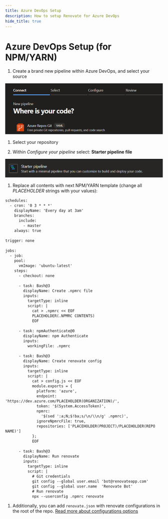 ```yaml
---
title: Azure DevOps Setup
description: How to setup Renovate for Azure DevOps
hide_title: true
---
```


# Azure DevOps Setup (for NPM/YARN)

1. Create a brand new pipeline within Azure DevOps, and select your source

![Azure DevOps create new pipeline](assets/images/azure-devops-setup-1.png)

1. Select your repository

1. Within <i>Configure your pipeline</i> select: <b>Starter pipeline file</b>

![Azure DevOps starter pipeline template](assets/images/azure-devops-setup-2.png)

1. Replace all contents with next NPM/YARN template (change all <i>PLACEHOLDER</i> strings with your values):

```
schedules:
  - cron: '0 3 * * *'
    displayName: 'Every day at 3am'
    branches:
      include:
        - master
    always: true

trigger: none

jobs:
  - job:
    pool:
      vmImage: 'ubuntu-latest'
    steps:
      - checkout: none

      - task: Bash@3
        displayName: Create .npmrc file
        inputs:
          targetType: inline
          script: |
            cat > .npmrc << EOF
            PLACEHOLDER(.NPMRC CONTENTS)
            EOF

      - task: npmAuthenticate@0
        displayName: npm Authenticate
        inputs:
          workingFile: .npmrc

      - task: Bash@3
        displayName: Create renovate config
        inputs:
          targetType: inline
          script: |
            cat > config.js << EOF
            module.exports = {
              platform: 'azure',
              endpoint: 'https://dev.azure.com/PLACEHOLDER(ORGANIZATION)/',
              token: '$(System.AccessToken)',
              npmrc:
                '$(sed ':a;N;$!ba;s/\n/\\n/g' .npmrc)',
              ignoreNpmrcFile: true,
              repositories: ['PLACEHOLDER(PROJECT)/PLACEHOLDER(REPO NAME)']
            };
            EOF

      - task: Bash@3
        displayName: Run renovate
        inputs:
          targetType: inline
          script: |
            # Git credentials
            git config --global user.email 'bot@renovateapp.com'
            git config --global user.name  'Renovate Bot'
            # Run renovate
            npx --userconfig .npmrc renovate
```

1. Additionally, you can add `renovate.json` with renovate configurations in the root of the repo. [Read more about configurations options](https://docs.renovatebot.com/configuration-options/)
